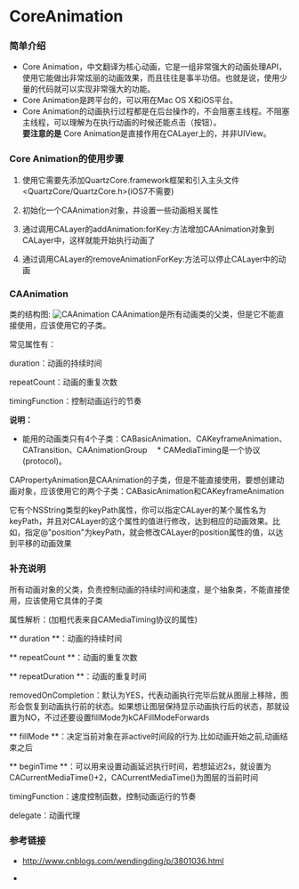 # CoreAnimation
### 简单介绍
* Core Animation，中文翻译为核心动画，它是一组非常强大的动画处理API，使用它能做出非常炫丽的动画效果，而且往往是事半功倍。也就是说，使用少量的代码就可以实现非常强大的功能。
* Core Animation是跨平台的，可以用在Mac OS X和iOS平台。
* Core Animation的动画执行过程都是在后台操作的，不会阻塞主线程。不阻塞主线程，可以理解为在执行动画的时候还能点击（按钮）。<br/>
**要注意的是** Core Animation是直接作用在CALayer上的，并非UIView。 

### Core Animation的使用步骤

1. 使用它需要先添加QuartzCore.framework框架和引入主头文件<QuartzCore/QuartzCore.h>(iOS7不需要)

2. 初始化一个CAAnimation对象，并设置一些动画相关属性

3. 通过调用CALayer的addAnimation:forKey:方法增加CAAnimation对象到CALayer中，这样就能开始执行动画了

4. 通过调用CALayer的removeAnimationForKey:方法可以停止CALayer中的动画

### CAAnimation
类的结构图:
![CAAnimation](http://images.cnitblog.com/i/450136/201406/211509159429975.png)
CAAnimation是所有动画类的父类，但是它不能直接使用，应该使用它的子类。

 常见属性有：

duration：动画的持续时间

repeatCount：动画的重复次数

timingFunction：控制动画运行的节奏

**说明：**     
  * 能用的动画类只有4个子类：CABasicAnimation、CAKeyframeAnimation、CATransition、CAAnimationGroup
　* CAMediaTiming是一个协议(protocol)。

CAPropertyAnimation是CAAnimation的子类，但是不能直接使用，要想创建动画对象，应该使用它的两个子类：CABasicAnimation和CAKeyframeAnimation

它有个NSString类型的keyPath属性，你可以指定CALayer的某个属性名为keyPath，并且对CALayer的这个属性的值进行修改，达到相应的动画效果。比如，指定@"position"为keyPath，就会修改CALayer的position属性的值，以达到平移的动画效果

### 补充说明

所有动画对象的父类，负责控制动画的持续时间和速度，是个抽象类，不能直接使用，应该使用它具体的子类

属性解析：(加粗代表来自CAMediaTiming协议的属性)

** duration **：动画的持续时间

** repeatCount **：动画的重复次数

** repeatDuration **：动画的重复时间

removedOnCompletion：默认为YES，代表动画执行完毕后就从图层上移除，图形会恢复到动画执行前的状态。如果想让图层保持显示动画执行后的状态，那就设置为NO，不过还要设置fillMode为kCAFillModeForwards

** fillMode **：决定当前对象在非active时间段的行为.比如动画开始之前,动画结束之后

** beginTime **：可以用来设置动画延迟执行时间，若想延迟2s，就设置为CACurrentMediaTime()+2，CACurrentMediaTime()为图层的当前时间

timingFunction：速度控制函数，控制动画运行的节奏

delegate：动画代理


### 参考链接
* <http://www.cnblogs.com/wendingding/p/3801036.html>

* 